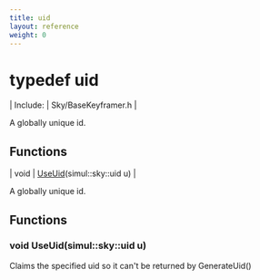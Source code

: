 ```yaml
---
title: uid
layout: reference
weight: 0
---
```

typedef uid
===

| Include: | Sky/BaseKeyframer.h |

A globally unique id.
  


Functions
---

| void | [UseUid](#UseUid)(simul::sky::uid u) |

A globally unique id.
  


Functions
---
<a name="UseUid"></a>
### void UseUid(simul::sky::uid u)
Claims the specified uid so it can't be returned by GenerateUid()
